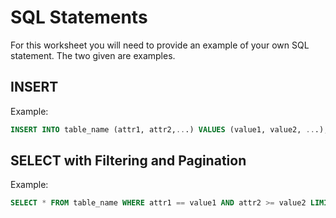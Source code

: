 # SQL Statements

For this worksheet you will need to provide an example of your own SQL statement. The two given are examples.

## INSERT

Example:
```sql
INSERT INTO table_name (attr1, attr2,...) VALUES (value1, value2, ...);
```

## SELECT with Filtering and Pagination

Example:
```sql
SELECT * FROM table_name WHERE attr1 == value1 AND attr2 >= value2 LIMIT 10 OFFSET 20;
```
